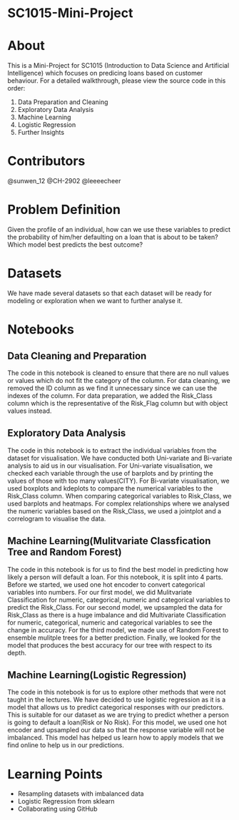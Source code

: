 # SC1015-Mini-Project

# About
This is a Mini-Project for SC1015 (Introduction to Data Science and Artificial Intelligence) which focuses on predicing loans based on customer behaviour. For a detailed walkthrough, please view the source code in this order:

1. Data Preparation and Cleaning
2. Exploratory Data Analysis
3. Machine Learning
4. Logistic Regression
5. Further Insights

# Contributors
@sunwen_12
@CH-2902
@leeeecheer 

# Problem Definition
Given the profile of an individual, how can we use these variables to predict the probability of him/her defaulting on a loan that is about to be taken?
Which model best predicts the best outcome?

# Datasets
We have made several datasets so that each dataset will be ready for modeling or exploration when we want to further analyse it.

# Notebooks
## Data Cleaning and Preparation
The code in this notebook is cleaned to ensure that there are no null values or values which do not fit the category of the column. For data cleaning, we removed the ID column as we find it unnecessary since we can use the indexes of the column. For data preparation, we added the Risk_Class column which is the representative of the Risk_Flag column but with object values instead.

## Exploratory Data Analysis
The code in this notebook is to extract the individual variables from the dataset for visualisation. We have conducted both Uni-variate and Bi-variate analysis to aid us in our visualisation. For Uni-variate visualisation, we checked each variable through the use of barplots and by printing the values of those with too many values(CITY). For Bi-variate visualisation, we used boxplots and kdeplots to compare the numerical variables to the Risk_Class column. When comparing categorical variables to Risk_Class, we used barplots and heatmaps. For complex relationships where we analysed the numeric variables based on the Risk_Class, we used a jointplot and a correlogram to visualise the data.

## Machine Learning(Mulitvariate Classfication Tree and Random Forest)
The code in this notebook is for us to find the best model in predicting how likely a person will default a loan. For this notebook, it is split into 4 parts. Before we started, we used one hot encoder to convert categorical variables into numbers. For our first model, we did Mulitvariate Classification for numeric, categorical, numeric and categorical variables to predict the Risk_Class. For our second model, we upsampled the data for Risk_Class as there is a huge imbalance and did Multivariate Classification for numeric, categorical, numeric and categorical variables to see the change in accuracy. For the third model, we made use of Random Forest to ensemble mulitple trees for a better prediction. Finally, we looked for the model that produces the best accuracy for our tree with respect to its depth.

## Machine Learning(Logistic Regression)
The code in this notebook is for us to explore other methods that were not taught in the lectures. We have decided to use logistic regression as it is a model that allows us to predict categorical responses with our predictors. This is suitable for our dataset as we are trying to predict whether a person is going to default a loan(Risk or No Risk). For this model, we used one hot encoder and upsampled our data so that the response variable will not be imbalanced. This model has helped us learn how to apply models that we find online to help us in our predictions.

# Learning Points
* Resampling datasets with imbalanced data
* Logistic Regression from sklearn
* Collaborating using GitHub

